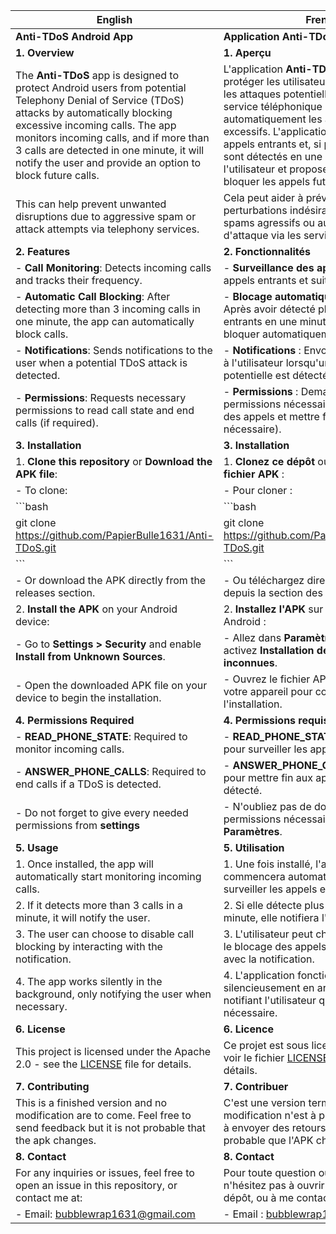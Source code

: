 | **English**                                                                 | **French**                                                               |
|-----------------------------------------------------------------------------|--------------------------------------------------------------------------|
| **Anti-TDoS Android App**                                                      | **Application Anti-TDoS Android**                                          |
| **1. Overview**                                                                  | **1. Aperçu**                                                                |
| The **Anti-TDoS** app is designed to protect Android users from potential Telephony Denial of Service (TDoS) attacks by automatically blocking excessive incoming calls. The app monitors incoming calls, and if more than 3 calls are detected in one minute, it will notify the user and provide an option to block future calls. | L'application **Anti-TDoS** est conçue pour protéger les utilisateurs Android contre les attaques potentielles par déni de service téléphonique (TDoS) en bloquant automatiquement les appels entrants excessifs. L'application surveille les appels entrants et, si plus de 3 appels sont détectés en une minute, elle notifiera l'utilisateur et proposera une option pour bloquer les appels futurs. |
| This can help prevent unwanted disruptions due to aggressive spam or attack attempts via telephony services. | Cela peut aider à prévenir les perturbations indésirables dues aux spams agressifs ou aux tentatives d'attaque via les services de téléphonie. |
| **2. Features**                                                                  | **2. Fonctionnalités**                                                        |
| - **Call Monitoring**: Detects incoming calls and tracks their frequency.    | - **Surveillance des appels** : Détecte les appels entrants et suit leur fréquence. |
| - **Automatic Call Blocking**: After detecting more than 3 incoming calls in one minute, the app can automatically block calls. | - **Blocage automatique des appels** : Après avoir détecté plus de 3 appels entrants en une minute, l'application peut bloquer automatiquement les appels. |
| - **Notifications**: Sends notifications to the user when a potential TDoS attack is detected. | - **Notifications** : Envoie des notifications à l'utilisateur lorsqu'une attaque TDoS potentielle est détectée. |
| - **Permissions**: Requests necessary permissions to read call state and end calls (if required). | - **Permissions** : Demande les permissions nécessaires pour lire l'état des appels et mettre fin aux appels (si nécessaire). |
| **3. Installation**                                                               | **3. Installation**                                                          |
| 1. **Clone this repository** or **Download the APK file**:                    | 1. **Clonez ce dépôt** ou **Téléchargez le fichier APK** :               |
| - To clone:                                                                   | - Pour cloner :                                                          |
| ```bash                                                                       | ```bash                                                                  |
| git clone https://github.com/PapierBulle1631/Anti-TDoS.git                    | git clone https://github.com/PapierBulle1631/Anti-TDoS.git               |
| ```                                                                           | ```                                                                      |
| - Or download the APK directly from the releases section.                    | - Ou téléchargez directement l'APK depuis la section des releases.       |
| 2. **Install the APK** on your Android device:                                | 2. **Installez l'APK** sur votre appareil Android :                       |
| - Go to **Settings > Security** and enable **Install from Unknown Sources**. | - Allez dans **Paramètres > Sécurité** et activez **Installation depuis des sources inconnues**. |
| - Open the downloaded APK file on your device to begin the installation.     | - Ouvrez le fichier APK téléchargé sur votre appareil pour commencer l'installation. |
| **4. Permissions Required**                                                       | **4. Permissions requises**                                                  |
| - **READ_PHONE_STATE**: Required to monitor incoming calls.                  | - **READ_PHONE_STATE** : Nécessaire pour surveiller les appels entrants. |
| - **ANSWER_PHONE_CALLS**: Required to end calls if a TDoS is detected.       | - **ANSWER_PHONE_CALLS** : Nécessaire pour mettre fin aux appels si un TDoS est détecté. |
| - Do not forget to give every needed permissions from **settings**            | - N'oubliez pas de donner toutes les permissions nécessaires depuis **Paramètres**. |
| **5. Usage**                                                                     | **5. Utilisation**                                                            |
| 1. Once installed, the app will automatically start monitoring incoming calls. | 1. Une fois installé, l'application commencera automatiquement à surveiller les appels entrants. |
| 2. If it detects more than 3 calls in a minute, it will notify the user.     | 2. Si elle détecte plus de 3 appels en une minute, elle notifiera l'utilisateur. |
| 3. The user can choose to disable call blocking by interacting with the notification. | 3. L'utilisateur peut choisir de désactiver le blocage des appels en interagissant avec la notification. |
| 4. The app works silently in the background, only notifying the user when necessary. | 4. L'application fonctionne silencieusement en arrière-plan, ne notifiant l'utilisateur que lorsque nécessaire. |
| **6. License**                                                                   | **6. Licence**                                                                |
| This project is licensed under the Apache 2.0 - see the [LICENSE](LICENSE) file for details. | Ce projet est sous licence Apache 2.0 - voir le fichier [LICENSE](LICENSE) pour plus de détails. |
| **7. Contributing**                                                              | **7. Contribuer**                                                             |
| This is a finished version and no modification are to come. Feel free to send feedback but it is not probable that the apk changes. | C'est une version terminée et aucune modification n'est à prévoir. N'hésitez pas à envoyer des retours, mais il est peu probable que l'APK change. |
| **8. Contact**                                                                   | **8. Contact**                                                                |
| For any inquiries or issues, feel free to open an issue in this repository, or contact me at: | Pour toute question ou problème, n'hésitez pas à ouvrir une issue dans ce dépôt, ou à me contacter à : |
| - Email: bubblewrap1631@gmail.com                                              | - Email : bubblewrap1631@gmail.com                                        |
